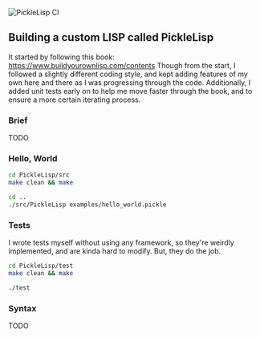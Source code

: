 ![PickleLisp CI](https://github.com/Rad-hi/PickleLisp/actions/workflows/tests.yml/badge.svg)

## Building a custom LISP called PickleLisp

It started by following this book: https://www.buildyourownlisp.com/contents
Though from the start, I followed a slightly different coding style, and kept adding features of my own here and there as I was progressing through the code. Additionally, I added unit tests early on to help me move faster through the book, and to ensure a more certain iterating process.

### Brief

TODO

### Hello, World

```bash
cd PickleLisp/src
make clean && make

cd ..
./src/PickleLisp examples/hello_world.pickle
```

### Tests

I wrote tests myself without using any framework, so they're weirdly implemented, and are kinda hard to modify. But, they do the job.

```bash
cd PickleLisp/test
make clean && make

./test
```

### Syntax

TODO

